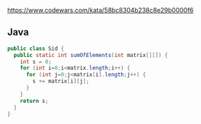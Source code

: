 https://www.codewars.com/kata/58bc8304b238c8e29b0000f6

## Java
```java
public class Sid {
  public static int sumOfElements(int matrix[][]) {
    int s = 0;
    for (int i=0;i<matrix.length;i++) {
      for (int j=0;j<matrix[i].length;j++) {
        s += matrix[i][j];
      }
    }
    return s;
  }    
}
```